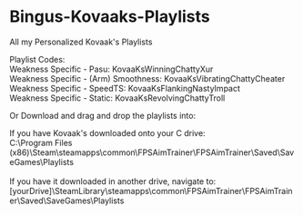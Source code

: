 # Bingus-Kovaaks-Playlists
All my Personalized Kovaak's Playlists

Playlist Codes:
</br>
Weakness Specific - Pasu: KovaaKsWinningChattyXur
</br>
Weakness Specific - (Arm) Smoothness: KovaaKsVibratingChattyCheater
</br>
Weakness Specific - SpeedTS: KovaaKsFlankingNastyImpact
</br>
Weakness Specific - Static: KovaaKsRevolvingChattyTroll
</br>

Or Download and drag and drop the playlists into: 
</br>

If you have Kovaak's downloaded onto your C drive: 
</br>
C:\Program Files (x86)\Steam\steamapps\common\FPSAimTrainer\FPSAimTrainer\Saved\SaveGames\Playlists
</br>
</br>
If you have it downloaded in another drive, navigate to:
</br>
[yourDrive]\SteamLibrary\steamapps\common\FPSAimTrainer\FPSAimTrainer\Saved\SaveGames\Playlists
</br>
